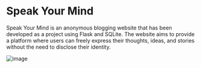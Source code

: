 # Speak Your Mind
Speak Your Mind is an anonymous blogging website that has been developed as a project using Flask and SQLite. The website aims to provide a platform where users can freely express their thoughts, ideas, and stories without the need to disclose their identity.

![image](https://github.com/adarshvmanu/Speak-Your-Mind/assets/86432354/a4d45529-cab8-4f12-b325-92b2eb74a5e2)



